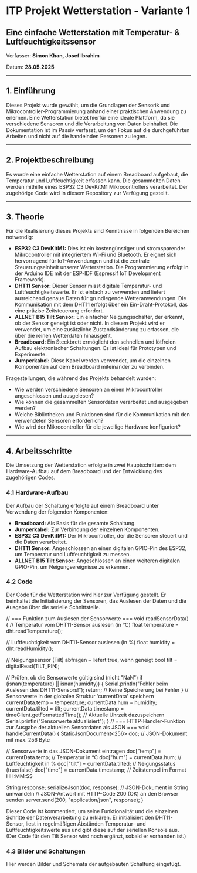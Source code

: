 # ITP Projekt Wetterstation - Variante 1

## Eine einfache Wetterstation mit Temperatur- & Luftfeuchtigkeitssensor

Verfasser: **Simon Khan, Josef Ibrahim**

Datum: **28.05.2025**

---
## 1. Einführung

Dieses Projekt wurde gewählt, um die Grundlagen der Sensorik und Mikrocontroller-Programmierung anhand einer praktischen Anwendung zu erlernen. Eine Wetterstation bietet hierfür eine ideale Plattform, da sie verschiedene Sensoren und die Verarbeitung von Daten beinhaltet. Die Dokumentation ist im Passiv verfasst, um den Fokus auf die durchgeführten Arbeiten und nicht auf die handelnden Personen zu legen.

---
## 2. Projektbeschreibung

Es wurde eine einfache Wetterstation auf einem Breadboard aufgebaut, die Temperatur und Luftfeuchtigkeit erfassen kann. Die gesammelten Daten werden mithilfe eines ESP32 C3 DevKitM1 Mikrocontrollers verarbeitet. Der zugehörige Code wird in diesem Repository zur Verfügung gestellt.

---
## 3. Theorie

Für die Realisierung dieses Projekts sind Kenntnisse in folgenden Bereichen notwendig:

* **ESP32 C3 DevKitM1:** Dies ist ein kostengünstiger und stromsparender Mikrocontroller mit integriertem Wi-Fi und Bluetooth. Er eignet sich hervorragend für IoT-Anwendungen und ist die zentrale Steuerungseinheit unserer Wetterstation. Die Programmierung erfolgt in der Arduino IDE mit der ESP-IDF (Espressif IoT Development Framework).
* **DHT11 Sensor:** Dieser Sensor misst digitale Temperatur- und Luftfeuchtigkeitswerte. Er ist einfach zu verwenden und liefert ausreichend genaue Daten für grundlegende Wetteranwendungen. Die Kommunikation mit dem DHT11 erfolgt über ein Ein-Draht-Protokoll, das eine präzise Zeitsteuerung erfordert.
* **ALLNET B15 Tilt Sensor:** Ein einfacher Neigungsschalter, der erkennt, ob der Sensor geneigt ist oder nicht. In diesem Projekt wird er verwendet, um eine zusätzliche Zustandsänderung zu erfassen, die über die reinen Wetterdaten hinausgeht.
* **Breadboard:** Ein Steckbrett ermöglicht den schnellen und lötfreien Aufbau elektronischer Schaltungen. Es ist ideal für Prototypen und Experimente.
* **Jumperkabel:** Diese Kabel werden verwendet, um die einzelnen Komponenten auf dem Breadboard miteinander zu verbinden.

Fragestellungen, die während des Projekts behandelt wurden:
* Wie werden verschiedene Sensoren an einen Mikrocontroller angeschlossen und ausgelesen?
* Wie können die gesammelten Sensordaten verarbeitet und ausgegeben werden?
* Welche Bibliotheken und Funktionen sind für die Kommunikation mit den verwendeten Sensoren erforderlich?
* Wie wird der Mikrocontroller für die jeweilige Hardware konfiguriert?

---
## 4. Arbeitsschritte

Die Umsetzung der Wetterstation erfolgte in zwei Hauptschritten: dem Hardware-Aufbau auf dem Breadboard und der Entwicklung des zugehörigen Codes.

### 4.1 Hardware-Aufbau

Der Aufbau der Schaltung erfolgte auf einem Breadboard unter Verwendung der folgenden Komponenten:

* **Breadboard:** Als Basis für die gesamte Schaltung.
* **Jumperkabel:** Zur Verbindung der einzelnen Komponenten.
* **ESP32 C3 DevKitM1:** Der Mikrocontroller, der die Sensoren steuert und die Daten verarbeitet.
* **DHT11 Sensor:** Angeschlossen an einen digitalen GPIO-Pin des ESP32, um Temperatur und Luftfeuchtigkeit zu messen.
* **ALLNET B15 Tilt Sensor:** Angeschlossen an einen weiteren digitalen GPIO-Pin, um Neigungsereignisse zu erkennen.



### 4.2 Code

Der Code für die Wetterstation wird hier zur Verfügung gestellt. Er beinhaltet die Initialisierung der Sensoren, das Auslesen der Daten und die Ausgabe über die serielle Schnittstelle.

// === Funktion zum Auslesen der Sensorwerte ===
void readSensorData() {
  // Temperatur vom DHT11-Sensor auslesen (in °C)
  float temperature = dht.readTemperature();
  
  // Luftfeuchtigkeit vom DHT11-Sensor auslesen (in %)
  float humidity = dht.readHumidity();
  
  // Neigungssensor (Tilt) abfragen – liefert true, wenn geneigt
  bool tilt = digitalRead(TILT_PIN);

  // Prüfen, ob die Sensorwerte gültig sind (nicht "NaN")
  if (isnan(temperature) || isnan(humidity)) {
    Serial.println("Fehler beim Auslesen des DHT11-Sensors!");
    return; // Keine Speicherung bei Fehler
  }
  // Sensorwerte in der globalen Struktur 'currentData' speichern
  currentData.temp = temperature;
  currentData.hum = humidity;
  currentData.tilted = tilt;
  currentData.timestamp = timeClient.getFormattedTime(); // Aktuelle Uhrzeit dazuspeichern
  Serial.println("Sensorwerte aktualisiert");
}
// === HTTP-Handler-Funktion zur Ausgabe der aktuellen Sensordaten als JSON ===
void handleCurrentData() {
  StaticJsonDocument<256> doc; // JSON-Dokument mit max. 256 Byte

  // Sensorwerte in das JSON-Dokument eintragen
  doc["temp"] = currentData.temp;       // Temperatur in °C
  doc["hum"] = currentData.hum;         // Luftfeuchtigkeit in %
  doc["tilt"] = currentData.tilted;     // Neigungsstatus (true/false)
  doc["time"] = currentData.timestamp;  // Zeitstempel im Format HH:MM:SS

  String response;
  serializeJson(doc, response);         // JSON-Dokument in String umwandeln
  // JSON-Antwort mit HTTP-Code 200 (OK) an den Browser senden
  server.send(200, "application/json", response);
}

Dieser Code ist kommentiert, um seine Funktionalität und die einzelnen Schritte der Datenverarbeitung zu erklären. Er initialisiert den DHT11-Sensor, liest in regelmäßigen Abständen Temperatur- und Luftfeuchtigkeitswerte aus und gibt diese auf der seriellen Konsole aus. (Der Code für den Tilt Sensor wird noch ergänzt, sobald er vorhanden ist.)

### 4.3 Bilder und Schaltungen

Hier werden Bilder und Schemata der aufgebauten Schaltung eingefügt.

